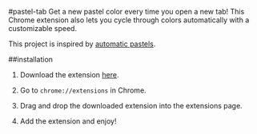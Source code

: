 #pastel-tab
Get a new pastel color every time you open a new tab! This Chrome extension also lets you cycle through colors automatically with a customizable speed.

This project is inspired by [automatic pastels](http://automaticpastels.tumblr.com/).

##installation
1. Download the extension [here](https://github.com/williamyeny/pastel-tab/raw/master/pastel-tab.crx).

2. Go to `chrome://extensions` in Chrome.

3. Drag and drop the downloaded extension into the extensions page.

4. Add the extension and enjoy!